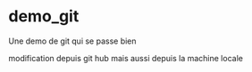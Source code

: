 # demo_git
Une demo de git qui se passe bien

modification depuis git hub mais aussi depuis la machine locale

